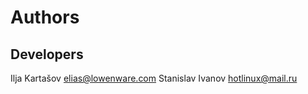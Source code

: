 # Authors

## Developers
  Ilja Kartašov <elias@lowenware.com>
  Stanislav Ivanov <hotlinux@mail.ru>
